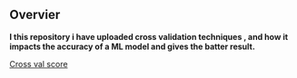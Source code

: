 ## Overvier
**I this repository i have uploaded cross validation techniques , and how it impacts the accuracy of a ML model  and gives the batter result.**<br>

[Cross val score](https://scikit-learn.org/stable/modules/cross_validation.html)
